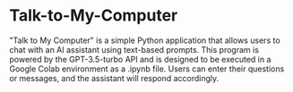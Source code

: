 # Talk-to-My-Computer
"Talk to My Computer" is a simple Python application that allows users to chat with an AI assistant using text-based prompts. This program is powered by the GPT-3.5-turbo API and is designed to be executed in a Google Colab environment as a .ipynb file. Users can enter their questions or messages, and the assistant will respond accordingly.
